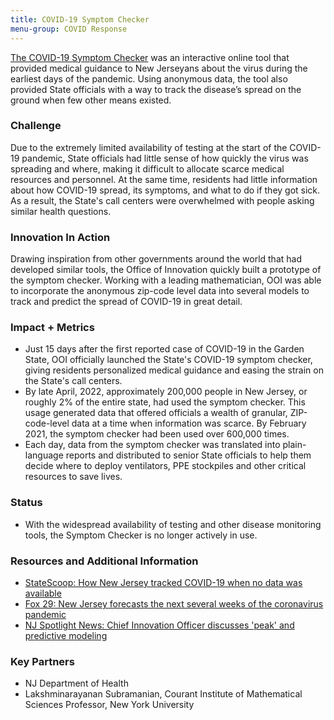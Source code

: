 ```yaml
---
title: COVID-19 Symptom Checker
menu-group: COVID Response
---
```


[The COVID-19 Symptom Checker](https://covid19.nj.gov/forms/self) was an interactive online tool that provided medical guidance to New Jerseyans about the virus during the earliest days of the pandemic. Using anonymous data, the tool also provided State officials with a way to track the disease’s spread on the ground when few other means existed.

### Challenge

Due to the extremely limited availability of testing at the start of the COVID-19 pandemic, State officials had little sense of how quickly the virus was spreading and where, making it difficult to allocate scarce medical resources and personnel. At the same time, residents had little information about how COVID-19 spread, its symptoms, and what to do if they got sick. As a result, the State's call centers were overwhelmed with people asking similar health questions.

### Innovation In Action

Drawing inspiration from other governments around the world that had developed similar tools, the Office of Innovation quickly built a prototype of the symptom checker. Working with a leading mathematician, OOI was able to incorporate the anonymous zip-code level data into several models to track and predict the spread of COVID-19 in great detail.

### Impact + Metrics

-   Just 15 days after the first reported case of COVID-19 in the Garden State, OOI officially launched the State's COVID-19 symptom checker, giving residents personalized medical guidance and easing the strain on the State's call centers.
-   By late April, 2022, approximately 200,000 people in New Jersey, or roughly 2% of the entire state, had used the symptom checker. This usage generated data that offered officials a wealth of granular, ZIP-code-level data at a time when information was scarce. By February 2021, the symptom checker had been used over 600,000 times.
-   Each day, data from the symptom checker was translated into plain-language reports and distributed to senior State officials to help them decide where to deploy ventilators, PPE stockpiles and other critical resources to save lives.

### Status

-   With the widespread availability of testing and other disease monitoring tools, the Symptom Checker is no longer actively in use.

### Resources and Additional Information

-   [StateScoop: How New Jersey tracked COVID-19 when no data was available](https://statescoop.com/new-jersey-covid-19-data-symptom-checker/)
-   [Fox 29: New Jersey forecasts the next several weeks of the coronavirus pandemic](https://www.fox29.com/news/new-jersey-forecasts-the-next-several-weeks-of-the-coronavirus-pandemic)
-   [NJ Spotlight News: Chief Innovation Officer discusses 'peak' and predictive modeling](https://www.njspotlight.com/video/chief-innovation-officer-discusses-peak-and-predictive-modeling/)

### Key Partners

-   NJ Department of Health
-   Lakshminarayanan Subramanian, Courant Institute of Mathematical Sciences Professor, New York University
